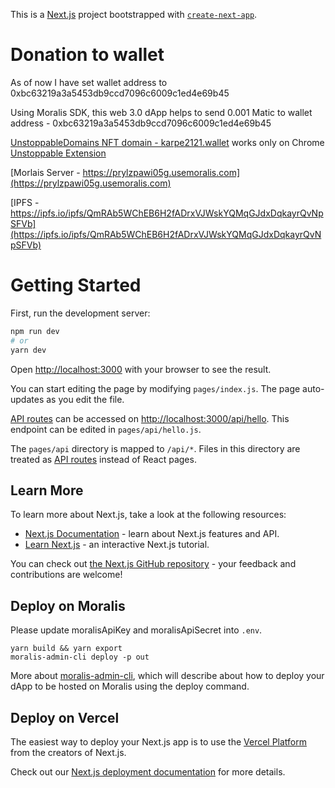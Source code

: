 This is a [Next.js](https://nextjs.org/) project bootstrapped with [`create-next-app`](https://github.com/vercel/next.js/tree/canary/packages/create-next-app).

# Donation to wallet
As of now I have set wallet address to  0xbc63219a3a5453db9ccd7096c6009c1ed4e69b45

Using Moralis SDK, this web 3.0 dApp helps to send 0.001 Matic to wallet address - 0xbc63219a3a5453db9ccd7096c6009c1ed4e69b45

[UnstoppableDomains NFT domain - karpe2121.wallet](karpe2121.wallet) works only on Chrome [Unstoppable Extension
](https://chrome.google.com/webstore/detail/unstoppable-extension/beelkklmblgdljamcmoffgfbdddfpnnl/related?hl=en)

[Morlais Server - https://prylzpawi05g.usemoralis.com](https://prylzpawi05g.usemoralis.com)

[IPFS - https://ipfs.io/ipfs/QmRAb5WChEB6H2fADrxVJWskYQMqGJdxDqkayrQvNpSFVb](https://ipfs.io/ipfs/QmRAb5WChEB6H2fADrxVJWskYQMqGJdxDqkayrQvNpSFVb)



# Getting Started

First, run the development server:

```bash
npm run dev
# or
yarn dev
```

Open [http://localhost:3000](http://localhost:3000) with your browser to see the result.

You can start editing the page by modifying `pages/index.js`. The page auto-updates as you edit the file.

[API routes](https://nextjs.org/docs/api-routes/introduction) can be accessed on [http://localhost:3000/api/hello](http://localhost:3000/api/hello). This endpoint can be edited in `pages/api/hello.js`.

The `pages/api` directory is mapped to `/api/*`. Files in this directory are treated as [API routes](https://nextjs.org/docs/api-routes/introduction) instead of React pages.

## Learn More

To learn more about Next.js, take a look at the following resources:

- [Next.js Documentation](https://nextjs.org/docs) - learn about Next.js features and API.
- [Learn Next.js](https://nextjs.org/learn) - an interactive Next.js tutorial.

You can check out [the Next.js GitHub repository](https://github.com/vercel/next.js/) - your feedback and contributions are welcome!

## Deploy on Moralis

Please update moralisApiKey and  moralisApiSecret into `.env`.

```
yarn build && yarn export
moralis-admin-cli deploy -p out

```
More about [moralis-admin-cli](https://docs.moralis.io/moralis-dapp/tools/moralis-admin-cli), which will describe about how to  deploy your dApp to be hosted on Moralis using the deploy command.


## Deploy on Vercel

The easiest way to deploy your Next.js app is to use the [Vercel Platform](https://vercel.com/new?utm_medium=default-template&filter=next.js&utm_source=create-next-app&utm_campaign=create-next-app-readme) from the creators of Next.js.

Check out our [Next.js deployment documentation](https://nextjs.org/docs/deployment) for more details.
